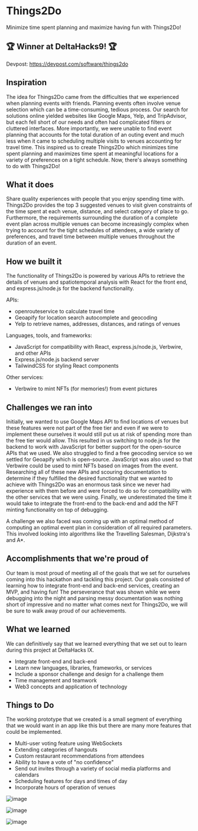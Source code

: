 # Things2Do
Minimize time spent planning and maximize having fun with Things2Do!

## 🏆 Winner at DeltaHacks9! 🏆
Devpost: https://devpost.com/software/things2do

## Inspiration
The idea for Things2Do came from the difficulties that we experienced when planning events with friends. Planning events often involve venue selection which can be a time-consuming, tedious process. Our search for solutions online yielded websites like Google Maps, Yelp, and TripAdvisor, but each fell short of our needs and often had complicated filters or cluttered interfaces. More importantly, we were unable to find event planning that accounts for the total duration of an outing event and much less when it came to scheduling multiple visits to venues accounting for travel time. This inspired us to create Things2Do which minimizes time spent planning and maximizes time spent at meaningful locations for a variety of preferences on a tight schedule. Now, there's always something to do with Things2Do!

## What it does
Share quality experiences with people that you enjoy spending time with. Things2Do provides the top 3 suggested venues to visit given constraints of the time spent at each venue, distance, and select category of place to go. Furthermore, the requirements surrounding the duration of a complete event plan across multiple venues can become increasingly complex when trying to account for the tight schedules of attendees, a wide variety of preferences, and travel time between multiple venues throughout the duration of an event. 

## How we built it
The functionality of Things2Do is powered by various APIs to retrieve the details of venues and spatiotemporal analysis with React for the front end, and express.js/node.js for the backend functionality.

APIs:
- openrouteservice to calculate travel time
- Geoapify for location search autocomplete and geocoding
- Yelp to retrieve names, addresses, distances, and ratings of venues

Languages, tools, and frameworks:
- JavaScript for compatibility with React, express.js/node.js, Verbwire, and other APIs
- Express.js/node.js backend server
- TailwindCSS for styling React components

Other services:
- Verbwire to mint NFTs (for memories!) from event pictures

## Challenges we ran into
Initially, we wanted to use Google Maps API to find locations of venues but these features were not part of the free tier and even if we were to implement these ourselves it would still put us at risk of spending more than the free tier would allow. This resulted in us switching to node.js for the backend to work with JavaScript for better support for the open-source APIs that we used. We also struggled to find a free geocoding service so we settled for Geoapify which is open-source. JavaScript was also used so that Verbwire could be used to mint NFTs based on images from the event. Researching all of these new APIs and scouring documentation to determine if they fulfilled the desired functionality that we wanted to achieve with Things2Do was an enormous task since we never had experience with them before and were forced to do so for compatibility with the other services that we were using. Finally, we underestimated the time it would take to integrate the front-end to the back-end and add the NFT minting functionality on top of debugging. 

A challenge we also faced was coming up with an optimal method of computing an optimal event plan in consideration of all required parameters. This involved looking into algorithms like the Travelling Salesman, Dijkstra's and A*.   

## Accomplishments that we're proud of
Our team is most proud of meeting all of the goals that we set for ourselves coming into this hackathon and tackling this project. Our goals consisted of learning how to integrate front-end and back-end services, creating an MVP, and having fun! The perseverance that was shown while we were debugging into the night and parsing messy documentation was nothing short of impressive and no matter what comes next for Things2Do, we will be sure to walk away proud of our achievements.

## What we learned
We can definitively say that we learned everything that we set out to learn during this project at DeltaHacks IX.
- Integrate front-end and back-end
- Learn new languages, libraries, frameworks, or services
- Include a sponsor challenge and design for a challenge them
- Time management and teamwork
- Web3 concepts and application of technology

## Things to Do
The working prototype that we created is a small segment of everything that we would want in an app like this but there are many more features that could be implemented.
- Multi-user voting feature using WebSockets
- Extending categories of hangouts
- Custom restaurant recommendations from attendees
- Ability to have a vote of "no confidence"
- Send out invites through a variety of social media platforms and calendars
- Scheduling features for days and times of day
- Incorporate hours of operation of venues

![image](https://user-images.githubusercontent.com/46271636/212544238-73c8032c-66fe-40a3-a294-8a754161f42d.png)

![image](https://user-images.githubusercontent.com/46271636/212544261-2ec3318d-44dd-4ccf-b1c6-74583a6d6b2c.png)

![image](https://user-images.githubusercontent.com/46271636/212552274-7370af77-121c-4c53-8e4a-a519dd698df3.png)
